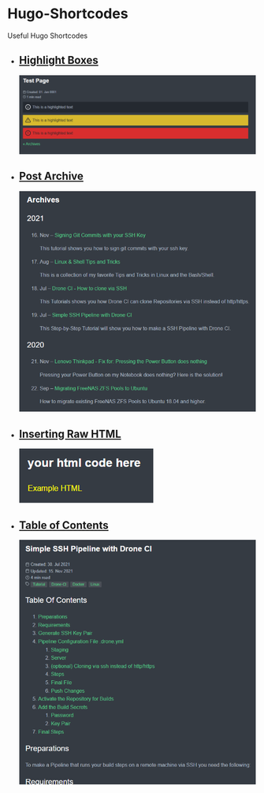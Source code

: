 # Hugo-Shortcodes

Useful Hugo Shortcodes

- ## [Highlight Boxes](/highlight)
    ![Example Highlight Boxes in Hugo](/highlight/highlights.png)
- ## [Post Archive](/post_archive)
    ![Example Post Archive in Hugo](/post_archive/post_archive.png)
- ## [Inserting Raw HTML](/rawhtml)
    ![Example Inserting Raw HTML in Hugo](rawhtml/rawhtml.png)
- ## [Table of Contents](/table_of_contents)
    ![Example Table of Contents in hugo](table_of_contents/table_of_contents.png)